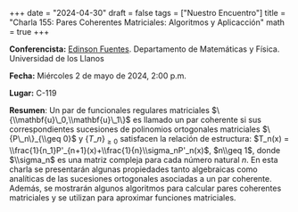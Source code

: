 +++
date  = "2024-04-30"
draft = false
tags  = ["Nuestro Encuentro"]
title = "Charla 155: Pares Coherentes Matriciales: Algoritmos y Aplicacción"
math  = true
+++

**Conferencista:** [Edinson Fuentes](https://sites.google.com/site/edinsonfuentesu). Departamento de Matemáticas y Física. Universidad de los Llanos

**Fecha:** Miércoles 2 de mayo de 2024, 2:00 p.m.

**Lugar:** C-119

**Resumen**: Un par de funcionales regulares matriciales $\{\\mathbf{u}\_0,\\mathbf{u}\_1\}$ es llamado un par coherente si sus correspondientes sucesiones de polinomios ortogonales matriciales $\{P\_n\}_{\\geq 0}$ y $\{T\_n\}_{\geq 0}$ satisfacen la relación de estructura: $T_n(x) = \\frac{1}{n_1}P'_{n+1}(x)+\\frac{1}{n}\\sigma_nP'_n(x)$, $n\\geq 1$, donde $\\sigma_n$ es una matriz compleja para cada número natural $n$. En esta charla se presentarán algunas propiedades tanto algebraicas como analíticas de las sucesiones ortogonales asociadas a un par coherente. Además, se mostrarán algunos algoritmos para calcular pares coherentes matriciales y se utilizan para aproximar funciones matriciales.
